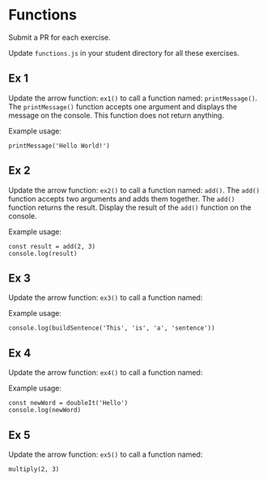 # Functions
Submit a PR for each exercise. 

Update `functions.js` in your student directory for all these exercises.

## Ex 1
Update the arrow function: `ex1()` to call a function named: `printMessage()`.  The `printMessage()` function accepts one argument and displays the message on the console.  This function does not return anything.

Example usage:
```
printMessage('Hello World!')
```

## Ex 2 
Update the arrow function: `ex2()` to call a function named: `add()`.  The `add()` function accepts two arguments and adds them together.  The `add()` function returns the result.  Display the result of the `add()` function on the console.

Example usage:
```
const result = add(2, 3)
console.log(result) 
```

## Ex 3 
Update the arrow function: `ex3()` to call a function named:

Example usage:
```
console.log(buildSentence('This', 'is', 'a', 'sentence'))
```

## Ex 4 
Update the arrow function: `ex4()` to call a function named:

Example usage:
```
const newWord = doubleIt('Hello')
console.log(newWord)
```

## Ex 5 
Update the arrow function: `ex5()` to call a function named:

```
multiply(2, 3)
```
